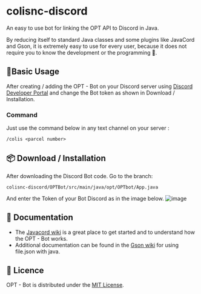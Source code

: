 # colisnc-discord

An easy to use bot for linking the OPT API to Discord in Java.

By reducing itself to standard Java classes and some plugins like JavaCord and Gson, it is extremely easy to use for every user, because it does not require you to know the development or the programming 👀.

## 🎉Basic Usage

After creating / adding the OPT - Bot on your Discord server using [Discord Developer Portal](https://discord.com/developers/applications)
and change the Bot token as shown in Download / Installation.

### Command

Just use the command below in any text channel on your server :
 
```
/colis <parcel number>
```
## 📦 Download / Installation

After downloading the Discord Bot code. Go to the branch: 
```
colisnc-discord/OPTBot/src/main/java/opt/OPTbot/App.java 
```
And enter the Token of your Bot Discord as in the image below.
![image](https://user-images.githubusercontent.com/68040496/116978353-53625500-ad0f-11eb-8b4d-7018253a404a.png)

## 📒 Documentation

* The [Javacord wiki](https://github.com/Javacord/Javacord#readme) is a great place to get started and to understand how the OPT - Bot works.
* Additional documentation can be found in the [Gson wiki](https://github.com/google/gson#readme) for using file.json with java.

## 📄 Licence

OPT - Bot is distributed under the [MIT License](./LICENSE).

